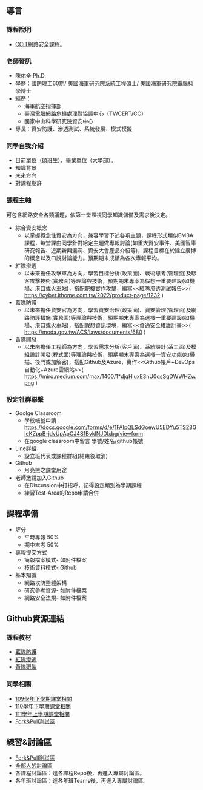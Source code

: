 
## 導言

### 課程說明
* [CCIT](https://rdrc.mnd.gov.tw/EditPage/?PageID=f739f16c-d733-44cf-9882-4e1cc1acc1d3)網路安全課程。

### 老師資訊
* 陳佑全 Ph.D. 
* 學歷：國防理工60期/ 美國海軍研究院系統工程碩士/ 美國海軍研究院電腦科學博士 
* 經歷：
  * 海軍航空指揮部
  * 臺灣電腦網路危機處理暨協調中心（TWCERT/CC）
  * 國家中山科學研究院資安中心
* 專長：資安防護、滲透測試、系統發展、模式模擬

### 同學自我介紹
* 目前單位（碩班生）、畢業單位（大學部）。
* 知識背景
* 未來方向
* 對課程期許

### 課程主軸
可包含網路安全各類議題，依第一堂課視同學知識儲備及需求後決定。
* 綜合資安概念
  * 以掌握概念性資安為方向，兼容學習下述各項主題，課程形式類似EMBA課程，每堂課由同學針對給定主題做專報討論(如重大資安事件、美國智庫研究報告、近期新興漏洞、資安大會產品介紹等)，課程目標在於建立廣博的概念以及口說討論能力。預期期末成績為各次專報平均。
* 紅隊滲透
  * 以未來擔任攻擊軍為方向，學習目標分析(政策面)、戰術思考(管理面)及駭客攻擊技術(實務面)等理論與技術，預期期末專案為假想一重要建設(如機場、港口或火車站)，搭配靶機實作攻擊，編寫<<紅隊滲透測試報告>>( https://cyber.ithome.com.tw/2022/product-page/1232 )
* 藍隊防護
  * 以未來擔任資安官為方向，學習資安治理(政策面)、資安管理(管理面)及網路防護措施(實務面)等理論與技術，預期期末專案為選擇一重要建設(如機場、港口或火車站)，搭配假想資訊環境，編寫<<資通安全維護計畫>>( https://moda.gov.tw/ACS/laws/documents/680 )
* 黃隊開發
  * 以未來擔任工程師為方向，學習需求分析(客戶面)、系統設計(系工面)及模組設計開發(程式面)等理論與技術，預期期末專案為選擇一資安功能(如掃描、後門或加解密)，搭配Github及Azure，實作<<Github帳戶+DevOps自動化+Azure雲網站>>( https://miro.medium.com/max/1400/1*djqHluxE3nU0qsSqDWWHZw.png )

### 設定社群聯繫
* Goolge Classroom
  * 學校帳號申請：https://docs.google.com/forms/d/e/1FAIpQLSdGoewU5EDYu5TS28GIeKZppB-jdvUpApCJ4S1BvklNJDlxbg/viewform
  * 在google classroom中留言 學號/姓名/github帳號
* Line群組
  * 設立班代表或課程群組(結束後取消)
* Github
  * 月亮熊之課堂用途
* 老師邀請加入Github
  * 在Discussion中打招呼，記得設定類別為學期課程
  * 練習Test-Area的Repo申請合併

## 課程準備
* 評分
  * 平時專報 50%
  * 期中末考 50%
* 專報提交方式
  * 簡報檔案模式- 如附件檔案
  * 技術資料模式- Github
* 基本知識
  * 網路攻防整體架構
  * 研究參考資源- 如附件檔案
  * 網路安全法規- 如附件檔案

## Github資源連結

### 課程教材
* [藍隊防護](https://github.com/TwMoonBear-Arsenal/lec-ccit-blue-team)
* [紅隊滲透](https://github.com/TwMoonBear-Arsenal/lec-ccit-red-team) 
* [黃隊研製](https://github.com/TwMoonBear-Arsenal/lec-ccit-yellow-team)

### 同學相關
* [109學年下學期課堂相關](https://github.com/TwMoonBear-Arsenal/classwork-ccit-109-2)
* [110學年下學期課堂相關](https://github.com/TwMoonBear-Arsenal/classwork-ccit-110-2)
* [111學年上學期課堂相關](https://github.com/TwMoonBear-Arsenal/classwork-ccit-111-1)
* [Fork&Pull測試區](https://github.com/TwMoonBear-Arsenal/test-area)

## 練習&討論區
* [Fork&Pull測試區](https://github.com/TwMoonBear-Arsenal/test-area)
* [全部人的討論區](https://github.com/orgs/TwMoonBear-Arsenal/discussions)
* 各課程討論區：進各課程Repo後，再進入專屬討論區。
* 各年班討論區：進各年班Teams後，再進入專屬討論區。
